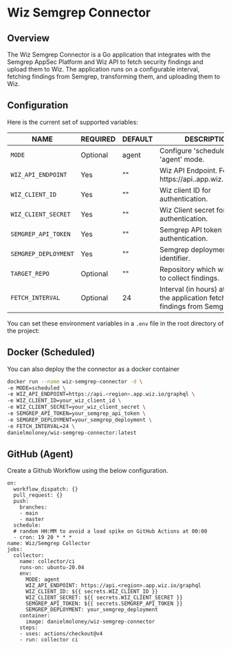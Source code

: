# Wiz Semgrep Connector

## Overview

The Wiz Semgrep Connector is a Go application that integrates with the Semgrep AppSec Platform and Wiz API to fetch security findings and upload them to Wiz. The application runs on a configurable interval, fetching findings from Semgrep, transforming them, and uploading them to Wiz.

## Configuration
Here is the current set of supported variables:

|             NAME                           |   REQUIRED   |    DEFAULT             |                                  DESCRIPTION                                   |
|--------------------------------------------|--------------|------------------------|--------------------------------------------------------------------------------|
| `MODE`                                     | Optional     |    agent               | Configure 'scheduled' or 'agent' mode.                                         |
| `WIZ_API_ENDPOINT`                         | Yes          |    ""                  | Wiz API Endpoint. Format: https://api.<region>.app.wiz.io/graphql              |
| `WIZ_CLIENT_ID`                            | Yes          |    ""                  | Wiz client ID for authentication.                                              |
| `WIZ_CLIENT_SECRET`                        | Yes          |    ""                  | Wiz Client secret for authentication.                                          |
| `SEMGREP_API_TOKEN`                        | Yes          |    ""                  | Semgrep API token for authentication.                                          |
| `SEMGREP_DEPLOYMENT`                       | Yes          |    ""                  | Semgrep deployment identifier.                                                 |
| `TARGET_REPO`                              | Optional     |    ""                  | Repository which will be used to collect findings.                             |
| `FETCH_INTERVAL`                           | Optional     |    24                  | Interval (in hours) at which the application fetches findings from Semgrep.    |

You can set these environment variables in a `.env` file in the root directory of the project:

## Docker (Scheduled)

You can also deploy the the connector as a docker container

```bash
docker run --name wiz-semgrep-connector -d \
-e MODE=scheduled \
-e WIZ_API_ENDPOINT=https://api.<region>.app.wiz.io/graphql \
-e WIZ_CLIENT_ID=your_wiz_client_id \
-e WIZ_CLIENT_SECRET=your_wiz_client_secret \
-e SEMGREP_API_TOKEN=your_semgrep_api_token \
-e SEMGREP_DEPLOYMENT=your_semgrep_deployment \
-e FETCH_INTERVAL=24 \
danielmoloney/wiz-semgrep-connector:latest
```

## GitHub (Agent)
Create a Github Workflow using the below configuration.
```
on:
  workflow_dispatch: {}
  pull_request: {}
  push:
    branches:
    - main
    - master
  schedule:
  # random HH:MM to avoid a load spike on GitHub Actions at 00:00
  - cron: 19 20 * * *
name: Wiz/Semgrep Collector
jobs:
  collector:
    name: collector/ci
    runs-on: ubuntu-20.04
    env:
      MODE: agent
      WIZ_API_ENDPOINT: https://api.<region>.app.wiz.io/graphql
      WIZ_CLIENT_ID: ${{ secrets.WIZ_CLIENT_ID }}
      WIZ_CLIENT_SECRET: ${{ secrets.WIZ_CLIENT_SECRET }}
      SEMGREP_API_TOKEN: ${{ secrets.SEMGREP_API_TOKEN }}
      SEMGREP_DEPLOYMENT: your_semgrep_deployment
    container:
      image: danielmoloney/wiz-semgrep-connector
    steps:
    - uses: actions/checkout@v4
    - run: collector ci
```